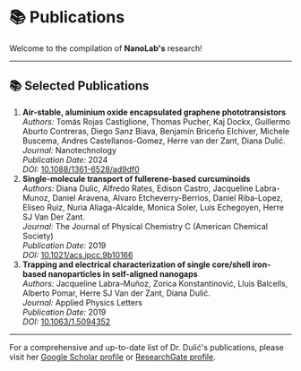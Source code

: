 # 📚 Publications

Welcome to the compilation of **NanoLab's** research!

---

## 📚 Selected Publications

1. **Air-stable, aluminium oxide encapsulated graphene phototransistors**  
   *Authors:* Tomás Rojas Castiglione, Thomas Pucher, Kaj Dockx, Guillermo Aburto Contreras, Diego Sanz Biava, Benjamín Briceño Elchiver, Michele Buscema, Andres Castellanos-Gomez, Herre van der Zant, Diana Dulić.   
   *Journal:* Nanotechnology  
   *Publication Date:* 2024  
   *DOI:* [10.1088/1361-6528/ad9df0](https://iopscience.iop.org/article/10.1088/1361-6528/ad9df0/meta)  
2. **Single-molecule transport of fullerene-based curcuminoids**  
   *Authors:* Diana Dulic, Alfredo Rates, Edison Castro, Jacqueline Labra-Munoz, Daniel Aravena, Alvaro Etcheverry-Berrios, Daniel Riba-Lopez, Eliseo Ruiz, Nuria Aliaga-Alcalde, Monica Soler, Luis Echegoyen, Herre SJ Van Der Zant.  
   *Journal:* The Journal of Physical Chemistry C (American Chemical Society)  
   *Publication Date:* 2019  
   *DOI:* [10.1021/acs.jpcc.9b10166](https://pubs.acs.org/doi/abs/10.1021/acs.jpcc.9b10166)  
3. **Trapping and electrical characterization of single core/shell iron-based nanoparticles in self-aligned nanogaps**  
   *Authors:* Jacqueline Labra-Muñoz, Zorica Konstantinović, Lluis Balcells, Alberto Pomar, Herre SJ Van der Zant, Diana Dulić.  
   *Journal:* Applied Physics Letters  
   *Publication Date:* 2019  
   *DOI:* [10.1063/1.5094352](https://pubs.aip.org/aip/apl/article-abstract/115/6/063104/37952/Trapping-and-electrical-characterization-of-single?redirectedFrom=fulltext)  

---

For a comprehensive and up-to-date list of Dr. Dulić's publications, please visit her [Google Scholar profile](https://scholar.google.com/citations?user=6PJLDzkAAAAJ) or [ResearchGate profile](https://www.researchgate.net/profile/Diana-Dulic).

